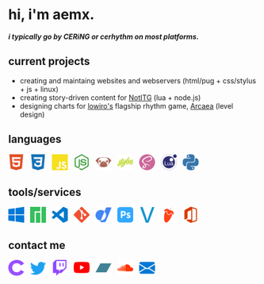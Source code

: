 # **hi, i'm aemx.**
***i typically go by CERiNG or cerhythm on most platforms.***

## **current projects**
- creating and maintaing websites and webservers (html/pug + css/stylus + js + linux) 
- creating story-driven content for [NotITG](https://notitg.heysora.net/) (lua + node.js)
- designing charts for [lowiro's](https://lowiro.com) flagship rhythm game, [Arcaea](https://arcaea.lowiro.com) (level design)
  
## **languages**
<a href="https://www.w3.org/html/" target="_blank"><img width="32" height="32" style="margin-right: 8px;" src="icons/html.svg" alt="html"/></a>
<a href="https://www.w3schools.com/css/" target="_blank"><img width="32" height="32" style="margin-right: 8px;" src="icons/css.svg" alt="css"/></a>
<a href="https://www.javascript.com/" target="_blank"><img width="32" height="32" style="margin-right: 8px;" src="icons/js.svg" alt="js"/></a>
<a href="https://nodejs.org"><img width="32" height="32" style="margin-right: 8px;" src="icons/nodejs.svg" alt="node.js"/></a>
<a href="https://pugjs.org/" target="_blank"><img width="32" height="32" style="margin-right: 8px;" src="icons/pug.svg" alt="pug"/></a>
<a href="https://stylus-lang.com/" target="_blank"><img width="32" height="32" style="margin-right: 8px;" src="icons/stylus.svg" alt="stylus"/></a>
<a href="https://sass-lang.com/" target="_blank"><img width="32" height="32" style="margin-right: 8px;" src="icons/sass.svg" alt="sass"/></a>
<a href="https://www.lua.org/" target="_blank"><img width="32" height="32" style="margin-right: 8px;" src="icons/lua.svg" alt="lua"/></a>
<a href="https://www.python.org/" target="_blank"><img width="32" height="32" style="margin-right: 8px;" src="icons/python.svg" alt="python"/></a>

## **tools/services**
<a href="https://www.microsoft.com/en-us/windows/" target="_blank"><img width="32" height="32" style="margin-right: 8px;" src="icons/windows.svg" alt="windows"/></a>
<a href="https://manjaro.org/" target="_blank"><img width="32" height="32" style="margin-right: 8px;" src="icons/manjaro.svg" alt="manjaro"/></a>
<a href="https://code.visualstudio.com/" target="_blank"><img width="32" height="32" style="margin-right: 8px;" src="icons/vscode.svg" alt="vs code"/></a>
<a href="https://git-scm.com/" target="_blank"><img width="32" height="32" style="margin-right: 8px;" src="icons/git.svg" alt="git"/></a>
<a href="https://domains.google/" target="_blank"><img width="32" height="32" style="margin-right: 8px;" src="icons/googledomains.svg" alt="google domains"/></a>
<a href="https://www.photoshop.com/en" target="_blank"><img width="32" height="32" style="margin-right: 8px;" src="icons/photoshop.svg" alt="photoshop"/></a>
<a href="https://www.vegascreativesoftware.com/us/vegas-pro/" target="_blank"><img width="32" height="32" style="margin-right: 8px;" src="icons/vegas.svg" alt="vegas pro"/></a>
<a href="https://www.image-line.com/fl-studio/" target="_blank"><img width="32" height="32" style="margin-right: 8px;" src="icons/flstudio.svg" alt="fl studio"/></a>
<a href="https://www.microsoft.com/en-us/microsoft-365/microsoft-office" target="_blank"><img width="32" height="32" style="margin-right: 8px;" src="icons/office.svg" alt="microsoft office"/></a>

## **contact me**
<a href="https://cering.dev/" target="_blank"><img width="32" height="32" style="margin-right: 8px;" src="icons/cering.svg" alt="cering.dev"/></a>
<a href="https://twitter.com/asteradd" target="_blank"><img width="32" height="32" style="margin-right: 8px;" src="icons/twitter.svg" alt="twitter"/></a>
<a href="https://www.twitch.tv/cerhythm" target="_blank"><img width="32" height="32" style="margin-right: 8px;" src="icons/twitch.svg" alt="twitch"/></a>
<a href="https://www.youtube.com/cering" target="_blank"><img width="32" height="32" style="margin-right: 8px;" src="icons/youtube.svg" alt="youtube"/></a>
<a href="https://cering.bandcamp.com/" target="_blank"><img width="32" height="32" style="margin-right: 8px;" src="icons/bandcamp.svg" alt="bandcamp"/></a>
<a href="https://soundcloud.com/cerhythm" target="_blank"><img width="32" height="32" style="margin-right: 8px;" src="icons/soundcloud.svg" alt="soundcloud"/></a>
<a href="mailto:swcgunning+githome@gmail.com" target="_blank"><img width="32" height="32" style="margin-right: 8px;" src="icons/mail.svg" alt="mail"/></a>
